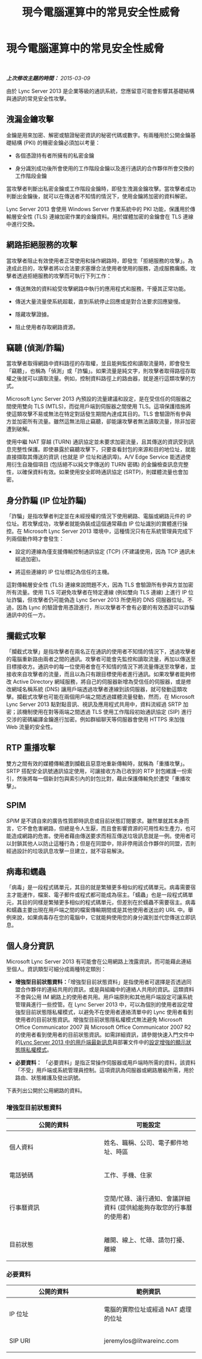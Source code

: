 ﻿---
title: 現今電腦運算中的常見安全性威脅
TOCTitle: 現今電腦運算中的常見安全性威脅
ms:assetid: 56d22197-e8e2-46b8-b3a3-507bd663700e
ms:mtpsurl: https://technet.microsoft.com/zh-tw/library/Dn433220(v=OCS.15)
ms:contentKeyID: 56559315
ms.date: 08/10/2015
mtps_version: v=OCS.15
ms.translationtype: HT
---

# 現今電腦運算中的常見安全性威脅

 

_**上次修改主題的時間：** 2015-03-09_

由於 Lync Server 2013 是企業等級的通訊系統，您應留意可能會影響其基礎結構與通訊的常見安全性攻擊。

## 洩漏金鑰攻擊

金鑰是用來加密、解密或驗證秘密資訊的秘密代碼或數字。有兩種用於公開金鑰基礎結構 (PKI) 的機密金鑰必須加以考量：

  - 各個憑證持有者所擁有的私密金鑰

  - 身分識別成功後所會使用的工作階段金鑰以及進行通訊的合作夥伴所會交換的工作階段金鑰

當攻擊者判斷出私密金鑰或工作階段金鑰時，即發生洩漏金鑰攻擊。當攻擊者成功判斷出金鑰後，就可以在傳送者不知情的情況下，使用金鑰將加密的資料解密。

Lync Server 2013 會使用 Windows Server 作業系統中的 PKI 功能，保護用於傳輸層安全性 (TLS) 連線加密作業的金鑰資料。用於媒體加密的金鑰會在 TLS 連線中進行交換。

## 網路拒絕服務的攻擊

當攻擊者阻止有效使用者正常使用和操作網路時，即發生「拒絕服務的攻擊」。為達成此目的，攻擊者將以合法要求塞爆合法使用者使用的服務，造成服務癱瘓。攻擊者透過拒絕服務的攻擊而可執行下列工作：

  - 傳送無效的資料給受攻擊網路中執行的應用程式和服務，干擾其正常功能。

  - 傳送大量流量使系統超載，直到系統停止回應或是對合法要求回應變慢。

  - 隱藏攻擊證據。

  - 阻止使用者存取網路資源。

## 竊聽 (偵測/詐騙)

當攻擊者取得網路中資料路徑的存取權，並且能夠監控和讀取流量時，即會發生「竊聽」，也稱為「偵測」或「詐騙」。如果流量是純文字，則攻擊者取得路徑存取權之後就可以讀取流量。例如，控制資料路徑上的路由器，就是進行這類攻擊的方式。

Microsoft Lync Server 2013 內預設的流量建議和設定，是在受信任的伺服器之間使用雙向 TLS (MTLS)，而從用戶端到伺服器之間使用 TLS。這項保護措施將使這類攻擊不易或無法在特定對話發生期間內達成其目的。TLS 會驗證所有參與方並加密所有流量。雖然這無法阻止竊聽，卻能讓攻擊者無法讀取流量，除非加密遭到破解。

使用中繼 NAT 穿越 (TURN) 通訊協定並未要求加密流量，且其傳送的資訊受到訊息完整性保護。即使暴露於竊聽攻擊下，只要查看封包的來源和目的地位址，就能直接擷取其傳送的資訊 (也就是 IP 位址和通訊埠)。A/V Edge Service 能透過使用衍生自幾個項目 (包括絕不以純文字傳送的 TURN 密碼) 的金鑰檢查訊息完整性，以確保資料有效。如果使用安全即時通訊協定 (SRTP)，則媒體流量也會加密。

## 身分詐騙 (IP 位址詐騙)

「詐騙」是指攻擊者判定並在未經授權的情況下使用網路、電腦或網路元件的 IP 位址。若攻擊成功，攻擊者就能偽裝成這個通常藉由 IP 位址識別的實體進行操控。在 Microsoft Lync Server 2013 環境中，這種情況只有在系統管理員完成下列兩個動作時才會發生：

  - 設定的連線為僅支援傳輸控制通訊協定 (TCP) (不建議使用，因為 TCP 通訊未經過加密)。

  - 將這些連線的 IP 位址標記為信任的主機。

這對傳輸層安全性 (TLS) 連線來說問題不大，因為 TLS 會驗證所有參與方並加密所有流量。使用 TLS 可避免攻擊者在特定連線 (例如雙向 TLS 連線) 上進行 IP 位址詐騙，但攻擊者仍可能偽造 Lync Server 2013 所使用的 DNS 伺服器位址。不過，因為 Lync 的驗證會用憑證進行，所以攻擊者不會有必要的有效憑證可以詐騙通訊中的任一方。

## 攔截式攻擊

「攔截式攻擊」是指攻擊者在兩名正在通訊的使用者不知情的情況下，透過攻擊者的電腦重新路由兩者之間的通訊。攻擊者可能會先監控和讀取流量，再加以傳送至目標接收方。通訊中的每一位使用者會在不知情的情況下將流量傳送至攻擊者，並接收來自攻擊者的流量，而且以為只有跟目標使用者進行通訊。如果攻擊者能夠修改 Active Directory 網域服務，將自己的伺服器新增為受信任的伺服器，或是修改網域名稱系統 (DNS) 讓用戶端透過攻擊者連線到該伺服器，就可發動這類攻擊。攔截式攻擊也可能在兩個用戶端之間透過媒體流量發動，然而，在 Microsoft Lync Server 2013 點對點音訊、視訊及應用程式共用中，資料流經過 SRTP 加密；該機制使用在對等兩端之間透過 TLS 使用工作階段初始通訊協定 (SIP) 進行交涉的密碼編譯金鑰進行加密。例如群組聊天等伺服器會使用 HTTPS 來加強 Web 流量的安全性。

## RTP 重播攻擊

雙方之間有效的媒體傳輸遭到攔截且惡意地重新傳輸時，就稱為「重播攻擊」。SRTP 搭配安全訊號通訊協定使用，可讓接收方為已收到的 RTP 封包維護一份索引，然後將每一個新封包與索引內的封包比對，藉此保護傳輸免於遭受「重播攻擊」。

## SPIM

*SPIM* 是不請自來的廣告性質即時訊息或目前狀態訂閱要求。雖然單就其本身而言，它不會危害網路，但總是令人生厭，而且會影響資源的可用性和生產力，也可能造成網路的危害。使用者藉由傳送要求而相互傳送垃圾訊息就是一例。使用者可以封鎖其他人以防止這種行為；但是在同盟中，除非停用該合作夥伴的同盟，否則經過設計的垃圾訊息攻擊一旦建立，就不容易解決。

## 病毒和蠕蟲

「病毒」是一段程式碼單元，其目的就是繁殖更多相似的程式碼單元。病毒需要宿主才能運作，檔案、電子郵件或程式都可能成為宿主。「蠕蟲」也是一段程式碼單元，其目的同樣是繁殖更多相似的程式碼單元，但差別在於蠕蟲不需要宿主。病毒和蠕蟲主要出現在用戶端之間的檔案傳輸期間或是其他使用者送出的 URL 中。舉例來說，如果病毒存在您的電腦中，它就能夠使用您的身分識別並代您傳送立即訊息。

## 個人身分資訊

Microsoft Lync Server 2013 有可能會在公用網路上洩露資訊，而可能藉此連結至個人。資訊類型可細分成兩種特定類別：

  - **增強型目前狀態資料：**「增強型目前狀態資料」是指使用者可選擇是否透過同盟合作夥伴的連結共用的資訊，或是與組織中的連絡人共用的資訊。這類資料不會與公用 IM 網路上的使用者共用。用戶端原則和其他用戶端設定可讓系統管理員進行一些控管。在 Lync Server 2013 中，可以為個別的使用者設定增強型目前狀態隱私權模式，以避免不在使用者連絡清單中的 Lync 使用者看到使用者的目前狀態資訊。增強型目前狀態隱私權模式無法避免 Microsoft Office Communicator 2007 與 Microsoft Office Communicator 2007 R2 的使用者看到使用者的目前狀態資訊。如需詳細資訊，請參閱快速入門文件中的[Lync Server 2013 中的用戶端最新訊息](lync-server-2013-what-s-new-for-clients.md)與部署文件中的[設定增強的顯示狀態隱私權模式](lync-server-2013-configuring-enhanced-presence-privacy-mode.md)。

  - **必要資料：** 「必要資料」是指正常操作伺服器或用戶端時所需的資料，該資料「不受」用戶端或系統管理員控制。這項資訊為伺服器或網路層級所需，用於路由、狀態維護及發出訊號。

下表列出公開於公用網路的資料。

### 增強型目前狀態資料

<table>
<colgroup>
<col style="width: 50%" />
<col style="width: 50%" />
</colgroup>
<thead>
<tr class="header">
<th>公開的資料</th>
<th>可能設定</th>
</tr>
</thead>
<tbody>
<tr class="odd">
<td><p>個人資料</p></td>
<td><p>姓名、職稱、公司、電子郵件地址、時區</p></td>
</tr>
<tr class="even">
<td><p>電話號碼</p></td>
<td><p>工作、手機、住家</p></td>
</tr>
<tr class="odd">
<td><p>行事曆資訊</p></td>
<td><p>空閒/忙碌、遠行通知、會議詳細資料 (提供給能夠存取您的行事曆的使用者)</p></td>
</tr>
<tr class="even">
<td><p>目前狀態</p></td>
<td><p>離開、線上、忙碌、請勿打擾、離線</p></td>
</tr>
</tbody>
</table>


### 必要資料

<table>
<colgroup>
<col style="width: 50%" />
<col style="width: 50%" />
</colgroup>
<thead>
<tr class="header">
<th>公開的資料</th>
<th>範例資訊</th>
</tr>
</thead>
<tbody>
<tr class="odd">
<td><p>IP 位址</p></td>
<td><p>電腦的實際位址或經過 NAT 處理的位址</p></td>
</tr>
<tr class="even">
<td><p>SIP URI</p></td>
<td><p>jeremylos@litwareinc.com</p></td>
</tr>
</tbody>
</table>


